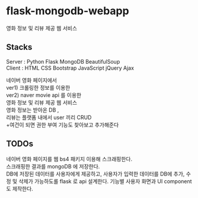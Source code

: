 ﻿# flask-mongodb-webapp
영화 정보 및 리뷰 제공 웹 서비스  


## Stacks
Server : Python Flask MongoDB BeautifulSoup  
Client : HTML CSS Bootstrap JavaScript jQuery Ajax  


네이버 영화 페이지에서  
ver1) 크롤링한 정보를 이용한  
ver2) naver movie api 를 이용한  
영화 정보 및 리뷰 제공 웹 서비스  
영화 정보는 받아온 DB ,  
리뷰는 플랫폼 내에서 user 끼리 CRUD  
+여건이 되면 권한 부여 기능도 찾아보고 추가해준다 

## TODOs
네이버 영화 페이지를 웹 bs4 패키지 이용해 스크래핑한다.  
스크래핑한 결과를 mongoDB 에 저장한다.  
DB에 저장된 데이터를 사용자에게 제공하고, 사용자가 입력한 데이터를 DB에 추가, 수정 및 삭제가 가능하도롤 flask 로 api 설계한다.
기능별 사용자 화면과 UI component 도 제작한다.  
